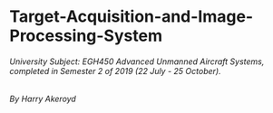 # Target-Acquisition-and-Image-Processing-System

###### University Subject: EGH450 Advanced Unmanned Aircraft Systems, completed in Semester 2 of 2019 (22 July - 25 October).

###### By Harry Akeroyd
